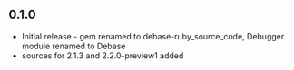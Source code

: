 ## 0.1.0 
* Initial release - gem renamed to debase-ruby_source_code, Debugger module renamed to Debase
* sources for 2.1.3 and 2.2.0-preview1 added

